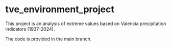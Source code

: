 # tve_environment_project

This project is an analysis of extreme values based on Valencia precipitation indicators (1937-2024). 

The code is provided in the main branch.
